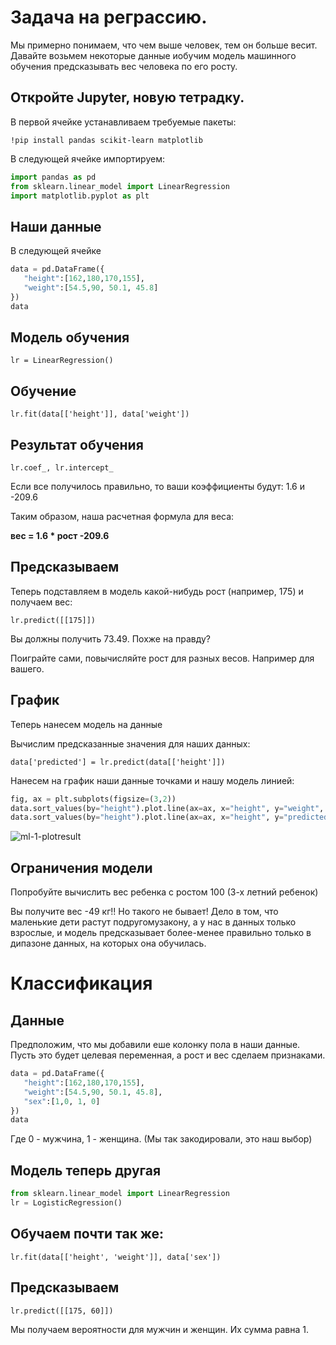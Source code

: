 # Задача на реграссию.

Мы примерно понимаем, что чем выше человек, тем он больше весит. Давайте возьмем некоторые данные иобучим модель машинного обучения предсказывать вес человека по его росту.

## Откройте Jupyter, новую тетрадку.

В первой ячейке устанавливаем требуемые пакеты:

`!pip install pandas scikit-learn matplotlib`

В следующей ячейке импортируем:

```python
import pandas as pd
from sklearn.linear_model import LinearRegression
import matplotlib.pyplot as plt
```

## Наши данные

В следующей ячейке

```python
data = pd.DataFrame({
   "height":[162,180,170,155],
   "weight":[54.5,90, 50.1, 45.8]
})
data
```

## Модель обучения

`lr = LinearRegression()`

## Обучение

`lr.fit(data[['height']], data['weight'])`

## Результат обучения

`lr.coef_, lr.intercept_`

Если все получилось правильно, то ваши коэффициенты будут: 1.6 и -209.6

Таким образом, наша расчетная формула для веса:

**вес = 1.6 * рост -209.6**

## Предсказываем

Теперь подставляем в модель какой-нибудь рост (например, 175) и получаем вес:

`lr.predict([[175]])`

Вы должны получить 73.49. Похже на правду?

Поиграйте сами, повычисляйте рост для разных весов. Например для вашего.

## График

Теперь нанесем модель на данные

Вычислим предсказанные значения для наших данных:

`data['predicted'] = lr.predict(data[['height']])`

Нанесем на график наши данные точками и нашу модель линией:

```python
fig, ax = plt.subplots(figsize=(3,2))
data.sort_values(by="height").plot.line(ax=ax, x="height", y="weight", style='o')
data.sort_values(by="height").plot.line(ax=ax, x="height", y="predicted")
```

![ml-1-plotresult](../img/ml-1-plotresult.jpg)

## Ограничения модели

Попробуйте вычислить вес ребенка с ростом 100 (3-х летний ребенок)

Вы получите вес -49 кг!! Но такого не бывает! Дело в том, что маленькие дети растут подругомузакону, а у нас в данных только взрослые, и модель предсказывает более-менее правильно только в дипазоне данных, на которых она обучилась.

# Классификация

## Данные

Предположим, что мы добавили еше колонку пола в наши данные. Пусть это будет целевая переменная, а рост и вес сделаем признаками.

```python
data = pd.DataFrame({
   "height":[162,180,170,155],
   "weight":[54.5,90, 50.1, 45.8],
   "sex":[1,0, 1, 0]
})
data
```

Где 0 - мужчина, 1 - женщина. (Мы так закодировали, это наш выбор)

## Модель теперь другая

```python
from sklearn.linear_model import LinearRegression
lr = LogisticRegression()
```

## Обучаем почти так же:

`lr.fit(data[['height', 'weight']], data['sex'])`

## Предсказываем

`lr.predict([[175, 60]])`

Мы получаем вероятности для мужчин и женщин. Их сумма равна 1.


